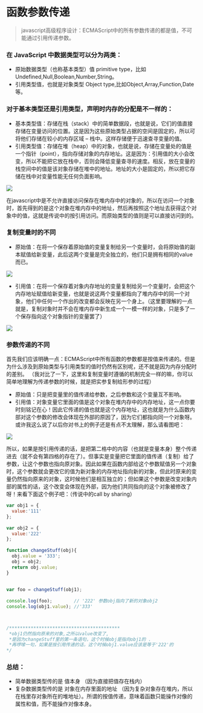 # 函数参数传递
> javascript高级程序设计：ECMAScript中的所有参数传递的都是值，不可能通过引用传递参数。


### 在 JavaScript 中数据类型可以分为两类：
- 原始数据类型（也称基本类型）值 primitive type，比如Undefined,Null,Boolean,Number,String。
- 引用类型值，也就是对象类型 Object type,比如Object,Array,Function,Date等。

### 对于基本类型还是引用类型，声明时内存的分配是不一样的：

- 基本类型值：存储在栈（stack）中的简单数据段，也就是说，它们的值直接存储在变量访问的位置。这是因为这些原始类型占据的空间是固定的，所以可将他们存储在较小的内存区域 – 栈中。这样存储便于迅速查寻变量的值。
- 引用类型值：存储在堆（heap）中的对象，也就是说，存储在变量处的值是一个指针（point），指向存储对象的内存地址。这是因为：引用值的大小会改变，所以不能把它放在栈中，否则会降低变量查寻的速度。相反，放在变量的栈空间中的值是该对象存储在堆中的地址。地址的大小是固定的，所以把它存储在栈中对变量性能无任何负面影响。

<img src="/usr/local/var/www/gitclone/github-blog/javascript深入系列/img/1.png">


在javascript中是不允许直接访问保存在堆内存中的对象的，所以在访问一个对象时，首先得到的是这个对象在堆内存中的地址，然后再按照这个地址去获得这个对象中的值，这就是传说中的按引用访问。而原始类型的值则是可以直接访问到的。

### 复制变量时的不同
- 原始值：在将一个保存着原始值的变量复制给另一个变量时，会将原始值的副本赋值给新变量，此后这两个变量是完全独立的，他们只是拥有相同的value而已。
<img src="/usr/local/var/www/gitclone/github-blog/javascript深入系列/img/2.png">

- 引用值：在将一个保存着对象内存地址的变量复制给另一个变量时，会把这个内存地址赋值给新变量，也就是说这两个变量都指向了堆内存中的同一个对象，他们中任何一个作出的改变都会反映在另一个身上。（这里要理解的一点就是，复制对象时并不会在堆内存中新生成一个一模一样的对象，只是多了一个保存指向这个对象指针的变量罢了）
<img src="/usr/local/var/www/gitclone/github-blog/javascript深入系列/img/3.png">


### 参数传递的不同

首先我们应该明确一点：ECMAScript中所有函数的参数都是按值来传递的。但是为什么涉及到原始类型与引用类型的值时仍然有区别呢，还不就是因为内存分配时的差别。 （我对比了一下，这里和复制变量时遵循的机制完全一样的嘛，你可以简单地理解为传递参数的时候，就是把实参复制给形参的过程）

- 原始值：只是把变量里的值传递给参数，之后参数和这个变量互不影响。
- 引用值：对象变量它里面的值是这个对象在堆内存中的内存地址，这一点你要时刻铭记在心！因此它传递的值也就是这个内存地址，这也就是为什么函数内部对这个参数的修改会体现在外部的原因了，因为它们都指向同一个对象呀。或许我这么说了以后你对书上的例子还是有点不太理解，那么请看图吧：
<img src="/usr/local/var/www/gitclone/github-blog/javascript深入系列/img/4.png">


所以，如果是按引用传递的话，是把第二格中的内容（也就是变量本身）整个传递进去（就不会有第四格的存在了）。但事实是变量把它里面的值传递（复制）给了参数，让这个参数也指向原对象。因此如果在函数内部给这个参数赋值另一个对象时，这个参数就会更改它的值为新对象的内存地址指向新的对象，但此时原来的变量仍然指向原来的对象，这时候他们是相互独立的；但如果这个参数是改变对象内部的属性的话，这个改变会体现在外部，因为他们共同指向的这个对象被修改了呀！来看下面这个例子吧：（传说中的call by sharing）

```js
var obj1 = {
  value:'111'
};
 
var obj2 = {
  value:'222'
};
 
function changeStuff(obj){
  obj.value = '333';
  obj = obj2;
  return obj.value;
}
 
 
var foo = changeStuff(obj1);
 
console.log(foo);        // '222' 参数obj指向了新的对象obj2
console.log(obj1.value); //'333'



/*****************************************
 *obj1仍然指向原来的对象,之所以value改变了,
 *是因为changeStuff里的第一条语句，这个时候obj是指向obj1的 .
 *再啰嗦一句，如果是按引用传递的话，这个时候obj1.value应该是等于'222'的
*/

```

### 总结：
- 简单数据类型传的是 值本身 （因为直接把值存在栈内）
- 复杂数据类型传的是 对象在内存里面的地址 （因为复杂对象存在堆内，所以在栈里存对象所在的堆地址）。所谓的按值传递，意味着函数只能操作对像的属性和值，而不能操作对像本身。